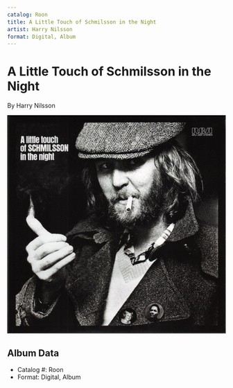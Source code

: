 ```yaml
---
catalog: Roon
title: A Little Touch of Schmilsson in the Night
artist: Harry Nilsson
format: Digital, Album
---
```


# A Little Touch of Schmilsson in the Night

By Harry Nilsson

![](../../assets/albumcovers/Harry_Nilsson-A_Little_Touch_of_Schmilsson_in_the_Night.png)

## Album Data

- Catalog #: Roon
- Format: Digital, Album

